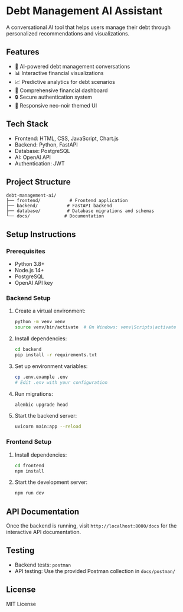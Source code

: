 # Debt Management AI Assistant

A conversational AI tool that helps users manage their debt through personalized recommendations and visualizations.

## Features

- 🤖 AI-powered debt management conversations
- 📊 Interactive financial visualizations
- 📈 Predictive analytics for debt scenarios
- 💼 Comprehensive financial dashboard
- 🔒 Secure authentication system
- 📱 Responsive neo-noir themed UI

## Tech Stack

- Frontend: HTML, CSS, JavaScript, Chart.js
- Backend: Python, FastAPI
- Database: PostgreSQL
- AI: OpenAI API
- Authentication: JWT

## Project Structure

```
debt-management-ai/
├── frontend/           # Frontend application
├── backend/           # FastAPI backend
├── database/          # Database migrations and schemas
└── docs/             # Documentation
```

## Setup Instructions

### Prerequisites

- Python 3.8+
- Node.js 14+
- PostgreSQL
- OpenAI API key

### Backend Setup

1. Create a virtual environment:

   ```bash
   python -m venv venv
   source venv/bin/activate  # On Windows: venv\Scripts\activate
   ```

2. Install dependencies:

   ```bash
   cd backend
   pip install -r requirements.txt
   ```

3. Set up environment variables:

   ```bash
   cp .env.example .env
   # Edit .env with your configuration
   ```

4. Run migrations:

   ```bash
   alembic upgrade head
   ```

5. Start the backend server:
   ```bash
   uvicorn main:app --reload
   ```

### Frontend Setup

1. Install dependencies:

   ```bash
   cd frontend
   npm install
   ```

2. Start the development server:
   ```bash
   npm run dev
   ```

## API Documentation

Once the backend is running, visit `http://localhost:8000/docs` for the interactive API documentation.

## Testing

- Backend tests: `postman`
- API testing: Use the provided Postman collection in `docs/postman/`

## License

MIT License
